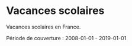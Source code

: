 # Vacances scolaires
Vacances scolaires en France.

Période de couverture : 2008-01-01 - 2019-01-01
